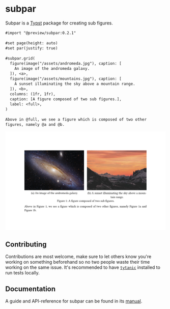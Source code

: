 # subpar
Subpar is a [Typst] package for creating sub figures.

```typst
#import "@preview/subpar:0.2.1"

#set page(height: auto)
#set par(justify: true)

#subpar.grid(
  figure(image("/assets/andromeda.jpg"), caption: [
    An image of the andromeda galaxy.
  ]), <a>,
  figure(image("/assets/mountains.jpg"), caption: [
    A sunset illuminating the sky above a mountain range.
  ]), <b>,
  columns: (1fr, 1fr),
  caption: [A figure composed of two sub figures.],
  label: <full>,
)

Above in @full, we see a figure which is composed of two other figures, namely @a and @b.
```
![showcase]

## Contributing
Contributions are most welcome, make sure to let others know you're working on something beforehand so no two people waste their time working on the same issue.
It's recommended to have [`tytanic`][tt] installed to run tests locally.

## Documentation
A guide and API-reference for subpar can be found in its [manual].

[showcase]: /assets/showcase.png
[manual]: ./assets/manual.pdf

[Typst]: https://typst.app/
[tt]: https://github.com/tingerrr/tytanic

